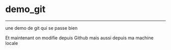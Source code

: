 # demo_git
**********

une demo de git qui se passe bien

Et maintenant on modifie depuis Github
mais aussi depuis ma machine locale
